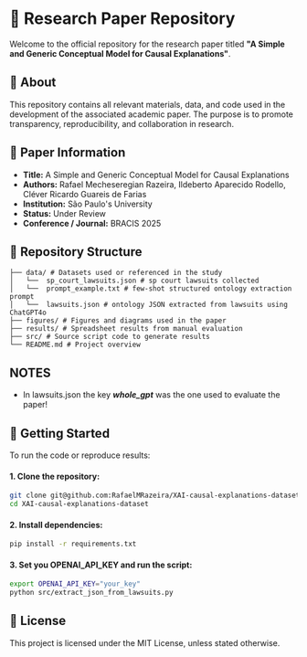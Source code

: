 # 📝 Research Paper Repository

Welcome to the official repository for the research paper titled **"A Simple and Generic Conceptual Model for Causal Explanations"**.

## 📄 About

This repository contains all relevant materials, data, and code used in the development of the associated academic paper. The purpose is to promote transparency, reproducibility, and collaboration in research.

## 🧠 Paper Information

- **Title:** A Simple and Generic Conceptual Model for Causal Explanations
- **Authors:** Rafael Mecheseregian Razeira, Ildeberto Aparecido Rodello, Cléver Ricardo Guareis de Farias
- **Institution:** São Paulo's University
- **Status:** Under Review
- **Conference / Journal:** BRACIS 2025
<!-- - **DOI / Link:** None -->

## 📁 Repository Structure
```
├── data/ # Datasets used or referenced in the study
│   └──  sp_court_lawsuits.json # sp court lawsuits collected
│   └──  prompt_example.txt # few-shot structured ontology extraction prompt 
│   └──  lawsuits.json # ontology JSON extracted from lawsuits using ChatGPT4o
├── figures/ # Figures and diagrams used in the paper
├── results/ # Spreadsheet results from manual evaluation
├── src/ # Source script code to generate results
└── README.md # Project overview
```

## NOTES

* In lawsuits.json the key ***whole_gpt*** was the one used to evaluate the paper!


## 🚀 Getting Started

To run the code or reproduce results:

#### 1. Clone the repository:
```bash
git clone git@github.com:RafaelMRazeira/XAI-causal-explanations-dataset.git
cd XAI-causal-explanations-dataset
```

#### 2. Install dependencies:
```bash
pip install -r requirements.txt
```

#### 3. Set you OPENAI_API_KEY and run the script:
```bash
export OPENAI_API_KEY="your_key" 
python src/extract_json_from_lawsuits.py
```

## 📜 License
This project is licensed under the MIT License, unless stated otherwise.